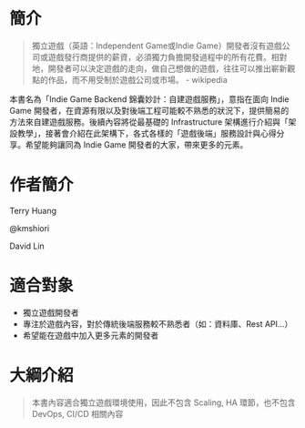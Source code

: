 # 簡介

> 獨立遊戲（英語：Independent Game或Indie Game）開發者沒有遊戲公司或遊戲發行商提供的薪資，必須獨力負擔開發過程中的所有花費。相對地，開發者可以決定遊戲的走向，做自己想做的遊戲，往往可以推出嶄新觀點的作品，而不用受制於遊戲公司或市場。 - wikipedia

本書名為「Indie Game Backend 錦囊妙計：自建遊戲服務」，意指在面向 Indie Game 開發者，在資源有限以及對後端工程可能較不熟悉的狀況下，提供簡易的方法來自建遊戲服務。後續內容將從最基礎的 Infrastructure 架構進行介紹與「架設教學」，接著會介紹在此架構下，各式各樣的「遊戲後端」服務設計與心得分享。希望能夠讓同為 Indie Game 開發者的大家，帶來更多的元素。

# 作者簡介

Terry Huang

@kmshiori

David Lin

# 適合對象

* 獨立遊戲開發者
* 專注於遊戲內容，對於傳統後端服務較不熟悉者（如：資料庫、Rest API...）
* 希望能在遊戲中加入更多元素的開發者

# 大綱介紹

> 本書內容適合獨立遊戲環境使用，因此不包含 Scaling, HA 環節，也不包含 DevOps, CI/CD 相關內容



